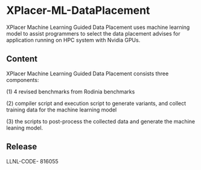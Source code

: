 # XPlacer-ML-DataPlacement
XPlacer Machine Learning Guided Data Placement uses machine learning model to assist programmers to select the data placement advises for application running on HPC system with Nvidia GPUs. 

## Content
XPlacer Machine Learning Guided Data Placement  consists three components: 

(1) 4 revised benchmarks from Rodinia benchmarks

(2) compiler script and execution script to generate variants, and collect training data for the machine learning model

(3) the scripts to post-process the collected data and generate the machine leaning model.

## Release
LLNL-CODE- 816055

